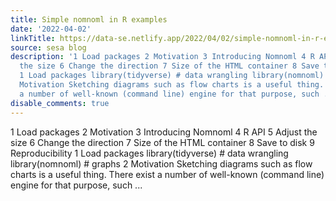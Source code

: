 ```yaml
---
title: Simple nomnoml in R examples
date: '2022-04-02'
linkTitle: https://data-se.netlify.app/2022/04/02/simple-nomnoml-in-r-examples/
source: sesa blog
description: '1 Load packages 2 Motivation 3 Introducing Nomnoml 4 R API 5 Adjust
  the size 6 Change the direction 7 Size of the HTML container 8 Save to disk 9 Reproducibility
  1 Load packages library(tidyverse) # data wrangling library(nomnoml) # graphs 2
  Motivation Sketching diagrams such as flow charts is a useful thing. There exist
  a number of well-known (command line) engine for that purpose, such ...'
disable_comments: true
---
```

1 Load packages 2 Motivation 3 Introducing Nomnoml 4 R API 5 Adjust the size 6 Change the direction 7 Size of the HTML container 8 Save to disk 9 Reproducibility 1 Load packages library(tidyverse) # data wrangling library(nomnoml) # graphs 2 Motivation Sketching diagrams such as flow charts is a useful thing. There exist a number of well-known (command line) engine for that purpose, such ...
